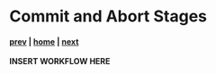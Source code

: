 # Commit and Abort Stages

#### [prev](./prepare.md) | [home](./readme.md)  | [next](./postmigration.md)

**INSERT WORKFLOW HERE**
